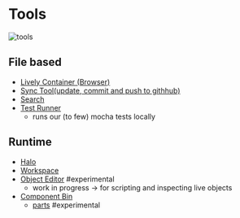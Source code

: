 # Tools 
<lively-import src="../_navigation.html"></lively-import>

![tools](media/tools.drawio)

## File based

- [Lively Container (Browser)](container.md)
- [Sync Tool(update, commit and push to githhub)](sync.md)
- [Search](search.md)
- [Test Runner](test-runner.md)
  - runs our (to few) mocha tests locally 

## Runtime

- [Halo](halo.md)
- [Workspace](codemirror.md) 
- [Object Editor](object-editor) #experimental
  - work in progress -> for scripting and inspecting live objects
- [Component Bin](component-bin.md)
  - [parts](parts) #experimental
